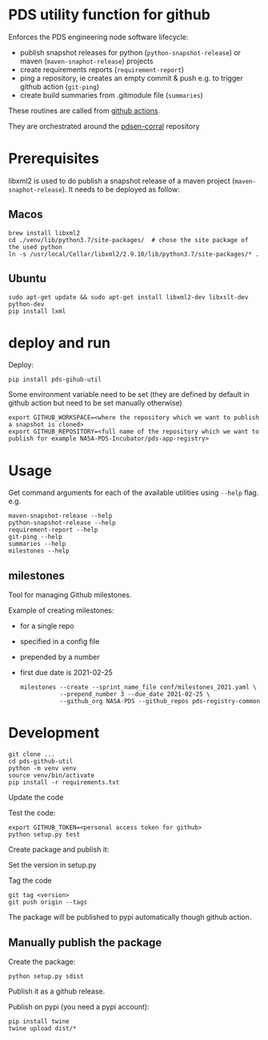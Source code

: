 # PDS utility function for github

Enforces the PDS engineering node software lifecycle:
  - publish snapshot releases for python (`python-snapshot-release`) or maven  (`maven-snaphot-release`) projects
  - create requirements reports (`requirement-report`)
  - ping a repository, ie creates an empty commit & push e.g. to trigger github action (`git-ping`)
  - create build summaries from .gitmodule file (`summaries`)
  
These routines are called from [github actions](https://github.com/features/actions).

They are orchestrated around the [pdsen-corral](https://github.com/nasa-pds/pdsen-corral/) repository  
  


# Prerequisites

libxml2 is used to do publish a snapshot release of a maven project (`maven-snaphot-release`). It needs to be deployed as follow:

## Macos

    brew install libxml2
    cd ./venv/lib/python3.7/site-packages/  # chose the site package of the used python
    ln -s /usr/local/Cellar/libxml2/2.9.10/lib/python3.7/site-packages/* .

## Ubuntu

    sudo apt-get update && sudo apt-get install libxml2-dev libxslt-dev python-dev
    pip install lxml

# deploy and run

Deploy:

    pip install pds-gihub-util

Some environment variable need to be set (they are defined by default in github action but need to be set manually otherwise)

    export GITHUB_WORKSPACE=<where the repository which we want to publish a snapshot is cloned>
    export GITHUB_REPOSITORY=<full name of the repository which we want to publish for example NASA-PDS-Incubator/pds-app-registry>
    

# Usage

Get command arguments for each of the available utilities using `--help` flag. e.g.

    maven-snapshot-release --help
    python-snapshot-release --help
    requirement-report --help
    git-ping --help
    summaries --help
    milestones --help


## milestones

Tool for managing Github milestones.

Example of creating milestones:
  * for a single repo
  * specified in a config file
  * prepended by a number
  * first due date is 2021-02-25

        milestones --create --sprint_name_file conf/milestones_2021.yaml \
                   --prepend_number 3 --due_date 2021-02-25 \
                   --github_org NASA-PDS --github_repos pds-registry-common


# Development
 
    git clone ...
    cd pds-github-util
    python -m venv venv
    source venv/bin/activate
    pip install -r requirements.txt
    
Update the code

Test the code:

    export GITHUB_TOKEN=<personal access token for github>
    python setup.py test

Create package and publish it:

Set the version in setup.py

Tag the code

    git tag <version>
    git push origin --tags

The package will be published to pypi automatically though github action.

## Manually publish the package

Create the package:

    python setup.py sdist

Publish it as a github release.

Publish on pypi (you need a pypi account):

    pip install twine
    twine upload dist/*
    
    
    